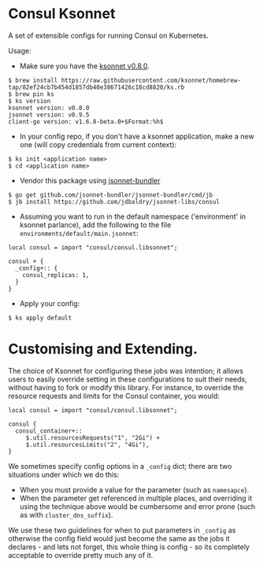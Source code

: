 # Consul Ksonnet 

A set of extensible configs for running Consul on Kubernetes.

Usage:
- Make sure you have the [ksonnet v0.8.0](https://github.com/ksonnet/ksonnet).

```
$ brew install https://raw.githubusercontent.com/ksonnet/homebrew-tap/82ef24cb7b454d1857db40e38671426c18cd8820/ks.rb
$ brew pin ks
$ ks version
ksonnet version: v0.8.0
jsonnet version: v0.9.5
client-go version: v1.6.8-beta.0+$Format:%h$
```

- In your config repo, if you don't have a ksonnet application, make a new one (will copy credentials from current context):

```
$ ks init <application name>
$ cd <application name>
```

- Vendor this package using [jsonnet-bundler](https://github.com/jsonnet-bundler/jsonnet-bundler)

```
$ go get github.com/jsonnet-bundler/jsonnet-bundler/cmd/jb
$ jb install https://github.com/jdbaldry/jsonnet-libs/consul
```

- Assuming you want to run in the default namespace ('environment' in ksonnet parlance), add the following to the file `environments/default/main.jsonnet`:

```
local consul = import "consul/consul.libsonnet";

consul + {
  _config+:: {
    consul_replicas: 1,
  }
}
```

- Apply your config:

```
$ ks apply default
```
# Customising and Extending.

The choice of Ksonnet for configuring these jobs was intention; it allows users
to easily override setting in these configurations to suit their needs, without having
to fork or modify this library.  For instance, to override the resource requests
and limits for the Consul container, you would:

```
local consul = import "consul/consul.libsonnet";

consul {
  consul_container+::
     $.util.resourcesRequests("1", "2Gi") +
     $.util.resourcesLimits("2", "4Gi"),
}
```

We sometimes specify config options in a `_config` dict; there are two situations
under which we do this:

- When you must provide a value for the parameter (such as `namesapce`).
- When the parameter get referenced in multiple places, and overriding it using
  the technique above would be cumbersome and error prone (such as with `cluster_dns_suffix`).

We use these two guidelines for when to put parameters in `_config` as otherwise
the config field would just become the same as the jobs it declares - and lets
not forget, this whole thing is config - so its completely acceptable to override
pretty much any of it.
